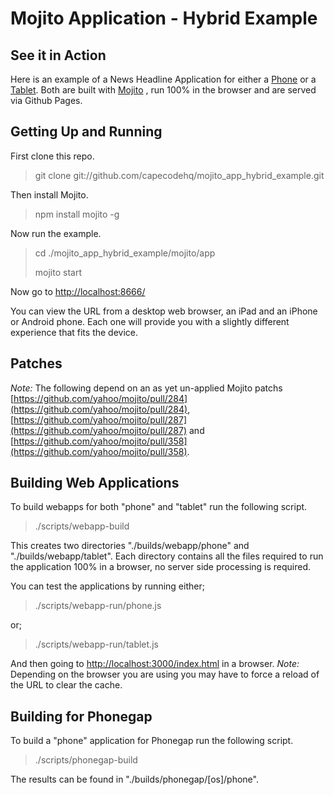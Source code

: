 # Mojito Application - Hybrid Example

## See it in Action

Here is an example of a News Headline Application for either a [Phone](http://capecodehq.github.com/mojito_app_hybrid_example/phone) or a [Tablet](http://capecodehq.github.com/mojito_app_hybrid_example/tablet). Both are built with [Mojito](https://github.com/yahoo/mojito/) , run 100% in the browser and are served via Github Pages.

## Getting Up and Running

First clone this repo.

> git clone git://github.com/capecodehq/mojito_app_hybrid_example.git

Then install Mojito.

> npm install mojito -g

Now run the example.

> cd ./mojito_app_hybrid_example/mojito/app
>
> mojito start

Now go to [http://localhost:8666/](http://localhost:8666/)

You can view the URL from a desktop web browser, an iPad and an iPhone or Android phone.
Each one will provide you with a slightly different experience that fits the device.

## Patches

_Note:_ The following depend on an as yet un-applied Mojito patchs [https://github.com/yahoo/mojito/pull/284](https://github.com/yahoo/mojito/pull/284), [https://github.com/yahoo/mojito/pull/287](https://github.com/yahoo/mojito/pull/287) and [https://github.com/yahoo/mojito/pull/358](https://github.com/yahoo/mojito/pull/358).

## Building Web Applications

To build webapps for both "phone" and "tablet" run the following script.

> ./scripts/webapp-build

This creates two directories "./builds/webapp/phone" and "./builds/webapp/tablet".
Each directory contains all the files required to run the application 100% in a browser, no server side processing is required.

You can test the applications by running either;

> ./scripts/webapp-run/phone.js

or;

> ./scripts/webapp-run/tablet.js

And then going to [http://localhost:3000/index.html](http://localhost:3000/index.html) in a browser.
_Note:_ Depending on the browser you are using you may have to force a reload of the URL to clear the cache.

## Building for Phonegap

To build a "phone" application for Phonegap run the following script.

> ./scripts/phonegap-build

The results can be found in "./builds/phonegap/[os]/phone".
